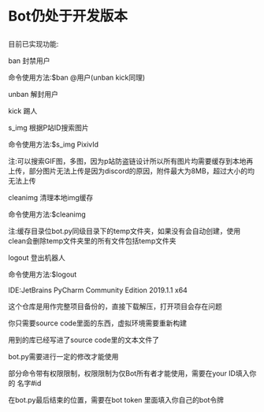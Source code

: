 <h1>Bot仍处于开发版本<p></h1>
目前已实现功能:<p>
ban 封禁用户<p>
   命令使用方法:$ban @用户(unban kick同理)<p>
unban  解封用户<p>
kick 踢人<p>
s_img 根据P站ID搜索图片<p>
  命令使用方法:$s_img PixivId<p>
注:可以搜索GIF图，多图，因为p站防盗链设计所以所有图片均需要缓存到本地再上传，部分图片无法上传是因为discord的原因，附件最大为8MB，超过大小的均无法上传<p>
cleanimg 清理本地img缓存<p>
  命令使用方法:$cleanimg<p>
注:缓存目录位bot.py同级目录下的temp文件夹，如果没有会自动创建，使用clean会删除temp文件夹里的所有文件包括temp文件夹<p>
logout 登出机器人<p>
  命令使用方法:$logout<p>
<p>
IDE:JetBrains PyCharm Community Edition 2019.1.1 x64<p>
这个仓库是用作完整项目备份的，直接下载解压，打开项目会存在问题<p>
你只需要source code里面的东西，虚拟环境需要重新构建<p>
用到的库已经写进了source code里的文本文件了<p>
bot.py需要进行一定的修改才能使用<p>
部分命令带有权限限制，权限限制为仅Bot所有者才能使用，需要在your ID填入你的 名字#id <p>
在bot.py最后结束的位置，需要在bot token 里面填入你自己的bot令牌<p>
